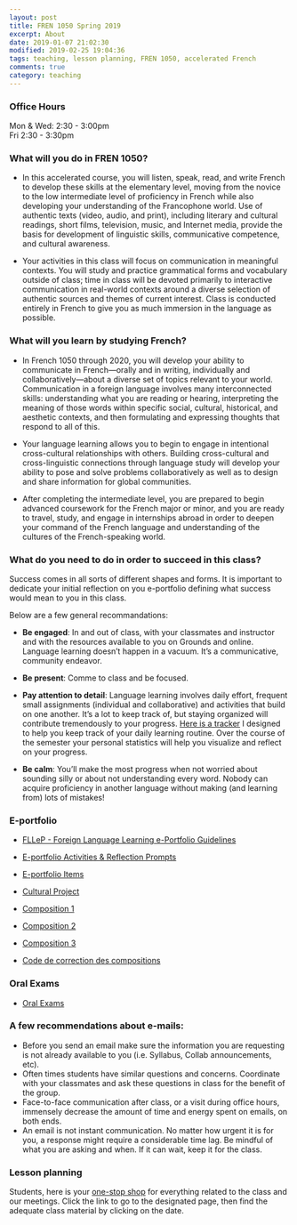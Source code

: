 ```yaml
---
layout: post
title: FREN 1050 Spring 2019 
excerpt: About 
date: 2019-01-07 21:02:30 
modified: 2019-02-25 19:04:36
tags: teaching, lesson planning, FREN 1050, accelerated French 
comments: true
category: teaching
---
```


### Office Hours 

Mon & Wed: 2:30 - 3:00pm  
Fri 2:30 - 3:30pm 


### What will you do in FREN 1050?

- In this accelerated course, you will listen, speak, read, and write French to develop these skills at the elementary level, moving from the novice to the low intermediate level of proficiency in French while also developing your understanding of the Francophone world. Use of authentic texts (video, audio, and print), including literary and cultural readings, short films, television, music, and Internet media, provide the basis for development of linguistic skills, communicative competence, and cultural awareness. 

- Your activities in this class will focus on communication in meaningful contexts. You will study and practice grammatical forms and vocabulary outside of class; time in class will be devoted primarily to interactive communication in real-world contexts around a diverse selection of authentic sources and themes of current interest. Class is conducted entirely in French to give you as much immersion in the language as possible.

### What will you learn by studying French?

- In French 1050 through 2020, you will develop your ability to communicate in French—orally and in writing, individually and collaboratively—about a diverse set of topics relevant to your world. Communication in a foreign language involves many interconnected skills: understanding what you are reading or hearing, interpreting the meaning of those words within specific social, cultural, historical, and aesthetic contexts, and then formulating and expressing thoughts that respond to all of this. 

- Your language learning allows you to begin to engage in intentional cross-cultural relationships with others. Building cross-cultural and cross-linguistic connections through language study will develop your ability to pose and solve problems collaboratively as well as to design and share information for global communities. 

- After completing the intermediate level, you are prepared to begin advanced coursework for the French major or minor, and you are ready to travel, study, and engage in internships abroad in order to deepen your command of the French language and understanding of the cultures of the French-speaking world.  

### What do you need to do in order to succeed in this class? 

Success comes in all sorts of different shapes and forms. It is important to dedicate your initial reflection on you e-portfolio defining what success would mean to you in this class. 

Below are a few general recommandations: 

- **Be engaged**: In and out of class, with your classmates and instructor and with the resources available to you on Grounds and online. Language learning doesn’t happen in a vacuum. It’s a communicative, community endeavor.

- **Be present**: Comme to class and be focused.

- **Pay attention to detail**: Language learning involves daily effort, frequent small assignments (individual and collaborative) and activities that build on one another. It’s a lot to keep track of, but staying organized will contribute tremendously to your progress. [Here is a tracker](https://goo.gl/forms/VidwTPN9wsXC095U2) I designed to help you keep track of your daily learning routine. Over the course of the semester your personal statistics will help you visualize and reflect on your progress. 

- **Be calm**: You’ll make the most progress when not worried about sounding silly or about not understanding every word. Nobody can acquire proficiency in another language without making (and learning from) lots of mistakes!


### E-portfolio

- [FLLeP - Foreign Language Learning e-Portfolio Guidelines](http://simp.ly/publish/LhgQmV) 

- [E-portfolio Activities & Reflection Prompts](http://simp.ly/publish/LtZD0m)

- [E-portfolio Items](https://app.simplenote.com/publish/BG7GwV) 

- [Cultural Project](https://app.simplenote.com/publish/Y4C1XJ)

- [Composition 1](https://app.simplenote.com/publish/nvwBpC) 

- [Composition 2](https://app.simplenote.com/publish/PC7326)

- [Composition 3](https://app.simplenote.com/publish/NYhtRn) 

- [Code de correction des compositions](https://app.simplenote.com/publish/95gYWN)  


### Oral Exams

- [Oral Exams](https://app.simplenote.com/publish/Jjrnn3)  

### A few recommendations about e-mails: 

- Before you send an email make sure the information you are requesting is not already available to you (i.e. Syllabus, Collab announcements, etc).  
- Often times students have similar questions and concerns. Coordinate with your classmates and ask these questions in class for the benefit of the group.
- Face-to-face communication after class, or a visit during office hours, immensely decrease the amount of time and energy spent on emails, on both ends. 
- An email is not instant communication. No matter how urgent it is for you, a response might require a considerable time lag. Be mindful of what you are asking and when. If it can wait, keep it for the class.   


### Lesson planning 

Students, here is your [one-stop shop](https://ss4ws.github.io/blog/2019/FREN-1050-SP-19/) for everything related to the class and our meetings. Click the link to go to the designated page, then find the adequate class material by clicking on the date.  

